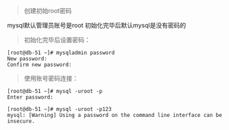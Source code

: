 >创建初始root密码

mysql默认管理员账号是root
初始化完毕后默认mysql是没有密码的

>初始化完毕后设置密码：

```
[root@db-51 ~]# mysqladmin password
New password:
Confirm new password:
```

>使用账号密码连接：

```
[root@db-51 ~]# mysql -uroot -p
Enter password:

[root@db-51 ~]# mysql -uroot -p123
mysql: [Warning] Using a password on the command line interface can be insecure.
```